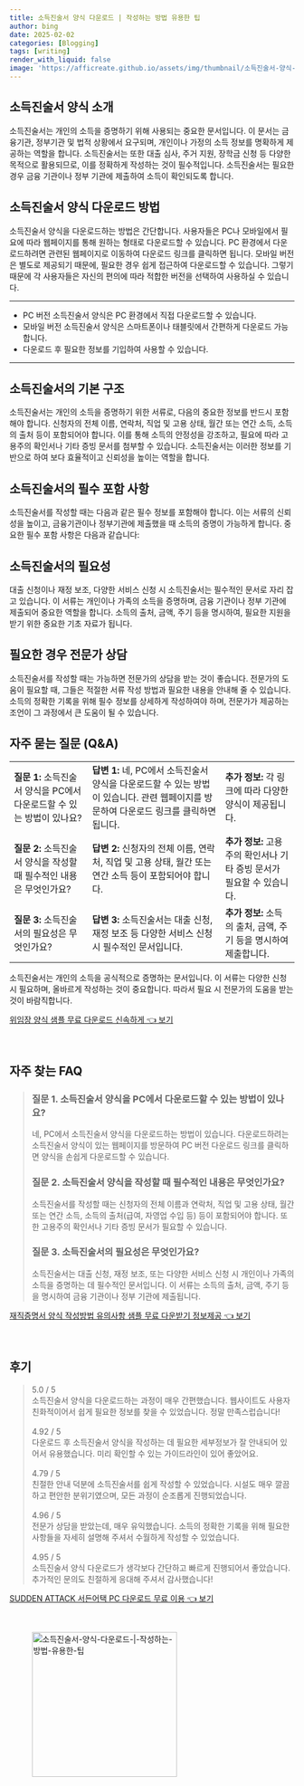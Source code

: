 ```yaml
---
title: 소득진술서 양식 다운로드 | 작성하는 방법 유용한 팁
author: bing
date: 2025-02-02
categories: [Blogging]
tags: [writing]
render_with_liquid: false
image: 'https://afficreate.github.io/assets/img/thumbnail/소득진술서-양식-다운로드-|-작성하는-방법-유용한-팁.webp'
---
```



<h2 id='소득진술서_양식_소개'>소득진술서 양식 소개</h2>

<p>소득진술서는 개인의 소득을 증명하기 위해 사용되는 중요한 문서입니다. 이 문서는 금융기관, 정부기관 및 법적 상황에서 요구되며, 개인이나 가정의 소득 정보를 명확하게 제공하는 역할을 합니다. 소득진술서는 또한 대출 심사, 주거 지원, 장학금 신청 등 다양한 목적으로 활용되므로, 이를 정확하게 작성하는 것이 필수적입니다. 소득진술서는 필요한 경우 금융 기관이나 정부 기관에 제출하여 소득이 확인되도록 합니다.</p>

<h2 id='소득진술서_양식_다운로드'>소득진술서 양식 다운로드 방법</h2>

<p>소득진술서 양식을 다운로드하는 방법은 간단합니다. 사용자들은 PC나 모바일에서 필요에 따라 웹페이지를 통해 원하는 형태로 다운로드할 수 있습니다. PC 환경에서 다운로드하려면 관련된 웹페이지로 이동하여 다운로드 링크를 클릭하면 됩니다. 모바일 버전은 별도로 제공되기 때문에, 필요한 경우 쉽게 접근하여 다운로드할 수 있습니다. 그렇기 때문에 각 사용자들은 자신의 편의에 따라 적합한 버전을 선택하여 사용하실 수 있습니다.</p>

<hr />

<ul>
    <li>PC 버전 소득진술서 양식은 PC 환경에서 직접 다운로드할 수 있습니다.</li>
    <li>모바일 버전 소득진술서 양식은 스마트폰이나 태블릿에서 간편하게 다운로드 가능합니다.</li>
    <li>다운로드 후 필요한 정보를 기입하여 사용할 수 있습니다.</li>
</ul>

<hr />

<h2 id='소득진술서_구조'>소득진술서의 기본 구조</h2>

<p>소득진술서는 개인의 소득을 증명하기 위한 서류로, 다음의 중요한 정보를 반드시 포함해야 합니다. 신청자의 전체 이름, 연락처, 직업 및 고용 상태, 월간 또는 연간 소득, 소득의 출처 등이 포함되어야 합니다. 이를 통해 소득의 안정성을 강조하고, 필요에 따라 고용주의 확인서나 기타 증빙 문서를 첨부할 수 있습니다. 소득진술서는 이러한 정보를 기반으로 하여 보다 효율적이고 신뢰성을 높이는 역할을 합니다.</p>

<h2 id='소득진술서_필수_정보'>소득진술서의 필수 포함 사항</h2>

<p>소득진술서를 작성할 때는 다음과 같은 필수 정보를 포함해야 합니다. 이는 서류의 신뢰성을 높이고, 금융기관이나 정부기관에 제출했을 때 소득의 증명이 가능하게 합니다. 중요한 필수 포함 사항은 다음과 같습니다:</p>

<h2 id='소득진술서_작성_필요성'>소득진술서의 필요성</h2>

<p>대출 신청이나 재정 보조, 다양한 서비스 신청 시 소득진술서는 필수적인 문서로 자리 잡고 있습니다. 이 서류는 개인이나 가족의 소득을 증명하며, 금융 기관이나 정부 기관에 제출되어 중요한 역할을 합니다. 소득의 출처, 금액, 주기 등을 명시하여, 필요한 지원을 받기 위한 중요한 기초 자료가 됩니다.</p>

<h2 id='전문가_상담_권장'>필요한 경우 전문가 상담</h2>

<p>소득진술서를 작성할 때는 가능하면 전문가의 상담을 받는 것이 좋습니다. 전문가의 도움이 필요할 때, 그들은 적절한 서류 작성 방법과 필요한 내용을 안내해 줄 수 있습니다. 소득의 정확한 기록을 위해 필수 정보를 상세하게 작성하여야 하며, 전문가가 제공하는 조언이 그 과정에서 큰 도움이 될 수 있습니다.</p>

<h2 id='자주_묻는_질문'>자주 묻는 질문 (Q&A)</h2>

<table>
    <tr>
        <td><b>질문 1:</b> 소득진술서 양식을 PC에서 다운로드할 수 있는 방법이 있나요?</td>
        <td><b>답변 1:</b> 네, PC에서 소득진술서 양식을 다운로드할 수 있는 방법이 있습니다. 관련 웹페이지를 방문하여 다운로드 링크를 클릭하면 됩니다.</td>
        <td><b>추가 정보:</b> 각 링크에 따라 다양한 양식이 제공됩니다.</td>
    </tr>
    <tr>
        <td><b>질문 2:</b> 소득진술서 양식을 작성할 때 필수적인 내용은 무엇인가요?</td>
        <td><b>답변 2:</b> 신청자의 전체 이름, 연락처, 직업 및 고용 상태, 월간 또는 연간 소득 등이 포함되어야 합니다.</td>
        <td><b>추가 정보:</b> 고용주의 확인서나 기타 증빙 문서가 필요할 수 있습니다.</td>
    </tr>
    <tr>
        <td><b>질문 3:</b> 소득진술서의 필요성은 무엇인가요?</td>
        <td><b>답변 3:</b> 소득진술서는 대출 신청, 재정 보조 등 다양한 서비스 신청 시 필수적인 문서입니다.</td>
        <td><b>추가 정보:</b> 소득의 출처, 금액, 주기 등을 명시하여 제출합니다.</td>
    </tr>
</table>

<p>소득진술서는 개인의 소득을 공식적으로 증명하는 문서입니다. 이 서류는 다양한 신청 시 필요하며, 올바르게 작성하는 것이 중요합니다. 따라서 필요 시 전문가의 도움을 받는 것이 바람직합니다.</p>


<p><a class="click-button" title="위임장 양식 샘플 무료 다운로드 신속하게" href="https://afficreate.github.io/posts/%EC%9C%84%EC%9E%84%EC%9E%A5-%EC%96%91%EC%8B%9D-%EC%83%98%ED%94%8C-%EB%AC%B4%EB%A3%8C-%EB%8B%A4%EC%9A%B4%EB%A1%9C%EB%93%9C-%EC%8B%A0%EC%86%8D%ED%95%98%EA%B2%8C/" rel="dofollow">위임장 양식 샘플 무료 다운로드 신속하게 👈 보기</a></p><br>
<h2 id='자주_찾는_FAQ'>자주 찾는 FAQ</h2>
<div itemscope="" itemtype="https://schema.org/FAQPage"> 
<blockquote> 
<div itemscope="" itemprop="mainEntity" itemtype="https://schema.org/Question"> 
<h3 itemprop="name">질문 1. 소득진술서 양식을 PC에서 다운로드할 수 있는 방법이 있나요? </h3> 
<div itemscope="" itemprop="acceptedAnswer" itemtype="https://schema.org/Answer"> 
<span itemprop="text"> 
<p>네, PC에서 소득진술서 양식을 다운로드하는 방법이 있습니다. 다운로드하려는 소득진술서 양식이 있는 웹페이지를 방문하여 PC 버전 다운로드 링크를 클릭하면 양식을 손쉽게 다운로드할 수 있습니다.</p> 
</span> 
</div> 
</div> 

<div itemscope="" itemprop="mainEntity" itemtype="https://schema.org/Question"> 
<h3 itemprop="name">질문 2. 소득진술서 양식을 작성할 때 필수적인 내용은 무엇인가요? </h3> 
<div itemscope="" itemprop="acceptedAnswer" itemtype="https://schema.org/Answer"> 
<span itemprop="text"> 
<p>소득진술서를 작성할 때는 신청자의 전체 이름과 연락처, 직업 및 고용 상태, 월간 또는 연간 소득, 소득의 출처(급여, 자영업 수입 등) 등이 포함되어야 합니다. 또한 고용주의 확인서나 기타 증빙 문서가 필요할 수 있습니다.</p> 
</span> 
</div> 
</div> 

<div itemscope="" itemprop="mainEntity" itemtype="https://schema.org/Question"> 
<h3 itemprop="name">질문 3. 소득진술서의 필요성은 무엇인가요? </h3> 
<div itemscope="" itemprop="acceptedAnswer" itemtype="https://schema.org/Answer"> 
<span itemprop="text"> 
<p>소득진술서는 대출 신청, 재정 보조, 또는 다양한 서비스 신청 시 개인이나 가족의 소득을 증명하는 데 필수적인 문서입니다. 이 서류는 소득의 출처, 금액, 주기 등을 명시하여 금융 기관이나 정부 기관에 제출됩니다.</p> 
</span> 
</div> 
</div> 

</blockquote> 
</div>
<p><a class="click-button" title="재직증명서 양식 작성방법 유의사항 샘플 무료 다운받기 정보제공" href="https://afficreate.github.io/posts/%EC%9E%AC%EC%A7%81%EC%A6%9D%EB%AA%85%EC%84%9C-%EC%96%91%EC%8B%9D-%EC%9E%91%EC%84%B1%EB%B0%A9%EB%B2%95-%EC%9C%A0%EC%9D%98%EC%82%AC%ED%95%AD-%EC%83%98%ED%94%8C-%EB%AC%B4%EB%A3%8C-%EB%8B%A4%EC%9A%B4%EB%B0%9B%EA%B8%B0-%EC%A0%95%EB%B3%B4%EC%A0%9C%EA%B3%B5/" rel="dofollow">재직증명서 양식 작성방법 유의사항 샘플 무료 다운받기 정보제공 👈 보기</a></p><br>
<h2 id='후기'>후기</h2>
<div itemscope itemtype="https://schema.org/Product">
  <blockquote>
  <div itemprop="review" itemscope itemtype="https://schema.org/Review">
      <div itemprop="reviewRating" itemscope itemtype="https://schema.org/Rating"> <span itemprop="ratingValue">5.0</span> / <span itemprop="bestRating">5</span> </div>
      <span itemprop="reviewBody">소득진술서 양식을 다운로드하는 과정이 매우 간편했습니다. 웹사이트도 사용자 친화적이어서 쉽게 필요한 정보를 찾을 수 있었습니다. 정말 만족스럽습니다!</span>
  </div>
  <br>
  <div itemprop="review" itemscope itemtype="https://schema.org/Review">
      <div itemprop="reviewRating" itemscope itemtype="https://schema.org/Rating"> <span itemprop="ratingValue">4.92</span> / <span itemprop="bestRating">5</span> </div>
      <span itemprop="reviewBody">다운로드 후 소득진술서 양식을 작성하는 데 필요한 세부정보가 잘 안내되어 있어서 유용했습니다. 미리 확인할 수 있는 가이드라인이 있어 좋았어요.</span>
  </div>
  <br>
  <div itemprop="review" itemscope itemtype="https://schema.org/Review">
      <div itemprop="reviewRating" itemscope itemtype="https://schema.org/Rating"> <span itemprop="ratingValue">4.79</span> / <span itemprop="bestRating">5</span> </div>
      <span itemprop="reviewBody">친절한 안내 덕분에 소득진술서를 쉽게 작성할 수 있었습니다. 시설도 매우 깔끔하고 편안한 분위기였으며, 모든 과정이 순조롭게 진행되었습니다.</span>
  </div>
  <br>
  <div itemprop="review" itemscope itemtype="https://schema.org/Review">
      <div itemprop="reviewRating" itemscope itemtype="https://schema.org/Rating"> <span itemprop="ratingValue">4.96</span> / <span itemprop="bestRating">5</span> </div>
      <span itemprop="reviewBody">전문가 상담을 받았는데, 매우 유익했습니다. 소득의 정확한 기록을 위해 필요한 사항들을 자세히 설명해 주셔서 수월하게 작성할 수 있었습니다.</span>
  </div>
  <br>
  <div itemprop="review" itemscope itemtype="https://schema.org/Review">
      <div itemprop="reviewRating" itemscope itemtype="https://schema.org/Rating"> <span itemprop="ratingValue">4.95</span> / <span itemprop="bestRating">5</span> </div>
      <span itemprop="reviewBody">소득진술서 양식 다운로드가 생각보다 간단하고 빠르게 진행되어서 좋았습니다. 추가적인 문의도 친절하게 응대해 주셔서 감사했습니다!</span>
  </div>
  </blockquote>
</div>
<p><a class="click-button" title="SUDDEN ATTACK 서든어택 PC 다운로드 무료 이용" href="https://afficreate.github.io/posts/SUDDEN-ATTACK-%EC%84%9C%EB%93%A0%EC%96%B4%ED%83%9D-PC-%EB%8B%A4%EC%9A%B4%EB%A1%9C%EB%93%9C-%EB%AC%B4%EB%A3%8C-%EC%9D%B4%EC%9A%A9/" rel="dofollow">SUDDEN ATTACK 서든어택 PC 다운로드 무료 이용 👈 보기</a></p><br>
<figure class="image"><img src="https://afficreate.github.io/assets/img/thumbnail/소득진술서-양식-다운로드-|-작성하는-방법-유용한-팁.webp" alt="소득진술서-양식-다운로드-|-작성하는-방법-유용한-팁" width="256" height="256"></figure>